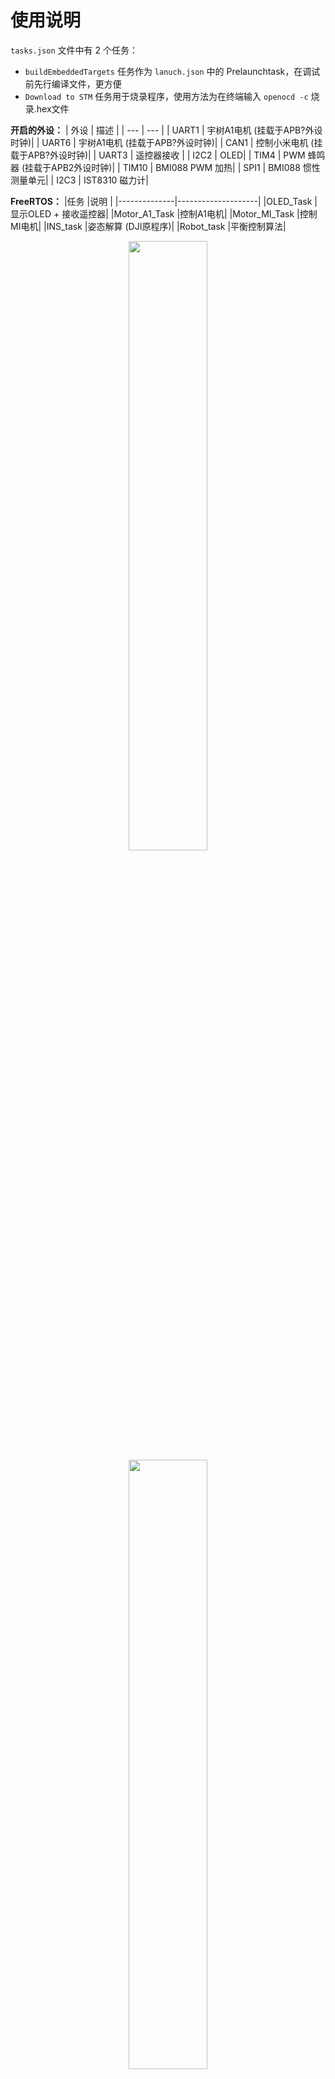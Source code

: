 # 使用说明

`tasks.json` 文件中有 2 个任务：
  - `buildEmbeddedTargets` 任务作为 `lanuch.json` 中的 Prelaunchtask，在调试前先行编译文件，更方便
  - `Download to STM` 任务用于烧录程序，使用方法为在终端输入 `openocd -c` 烧录.hex文件


**开启的外设：**
| 外设   | 描述     |
| ---    | ---     |
| UART1  | 宇树A1电机 (挂载于APB?外设时钟)|
| UART6  | 宇树A1电机 (挂载于APB?外设时钟)|
| CAN1   | 控制小米电机 (挂载于APB?外设时钟)|
| UART3  | 遥控器接收 |
| I2C2   | OLED|
| TIM4   | PWM 蜂鸣器 (挂载于APB2外设时钟)|
| TIM10  | BMI088 PWM 加热|
| SPI1   | BMI088 惯性测量单元|
| I2C3   | IST8310 磁力计|
  

**FreeRTOS：**
|任务          |说明                |
|--------------|--------------------|
|OLED_Task     |显示OLED + 接收遥控器|
|Motor_A1_Task |控制A1电机|
|Motor_MI_Task |控制MI电机|
|INS_task      |姿态解算 (DJI原程序)|
|Robot_task    |平衡控制算法|


<div align="center">
  <img src="Picture/DT7.png" width="50%" height="auto">
</div>

<div align="center">
  <img src="Picture/Config.png" width="50%" height="auto">
</div>

## 机体参数
- 关节电机上摆角度 = +20.0°
- 关节电机下摆角度 = -80.0°
- C板距离Body中心距离 (用于加速度修正)
  
      #define CENTER_IMU_W 0.11f        陀螺仪到Body质心的X方向距离?
      #define CENTER_IMU_L 0.074f       陀螺仪到Body质心的Y方向距离?
      #define CENTER_IMU_H 0.060f       陀螺仪到Body质心的高度
  
  |部件|重量 kg|长度 mm|
  |---|---|---|
  |总质量        |8.235||
  |主体          |5.215||
  |主体质心到简化关节z方向距离||-14.5mm|
  |腿总重(一侧)  |1.5  ||
  |驱动腿        |0.2  |150mm|
  |从动腿        |0.3  |270mm|
  |小米电机      |0.317||
  |轮子          |0.183|62.2mm 半径|


---

## 测试日志
- 2024.3.13
  - A1电机仅接AB就可以控制，不一定需要接GND
  
- 2024.3.18 
  - 使用示波器测试 UART1 UART6 TX GND
  - 注意: 示波器探针不要接到RX上，因为没有人给UART1发送数据，所以不会有任何示波器数据
  - 结论：
    - 可能是是转换器的问题
    - 宇树电机不需要通电也可以传递 RS485 信号，可以不开电查看电信号
    - A1_motor_speed_contrl 使用 UART1，并且确实在发送信号 

    | 设备 | 描述 |
    | --- | --- |
    | UART1 | 示波器有信号(4M 4.8M) |
    | TTL转RS485 | 示波器无信号 |
    | A1电机 | 示波器有波形 |

- 2024.3.20 
  - 示波器接在 A1 电机A+B端也可以看信号，不一定要接在A和GND
  - 测出信号，淘宝TTL转RS485中TX要接在TX上，因为这只是一个中继器，不要反接
  - 使用UART1转485听到电机起动噪声，确认**电机波特率为4.8M**
  - 发现我tmd居然没有在main.c中include "motor_A1.h"
  - 可以使用遥控驱动A1电机
  - 但是有些奇怪的异响
  - A1_Motor_Speed_Control 通过添加 HAL_Delay(1) 后可以同时控制两个电机
  - 发现问题：
    - TTL转485输出的电平明显比回传的电平低
    - 似乎电机转速与一开始的小米电机一样，是一档一档变化的
  
- 2024.3.21
  - A1_Motor_Position_Control 测试，可以使用，但是力道过猛
  - Send_data 数据类型有问题，通过对比GO1电机控制代码，应该是int16_t
  - 修改后电机成功正反转，但依然存在咔咔咔现象
  
- 2024.3.22
  - 发现电机位置模式在转动角度较大的情况下会好很多
  - 发现0号电机因为没有压紧轴承，原因为打印件过高
  - 使用电脑测试0力矩模式，没有出现咔咔咔现象
  - 使用C板测试0力矩模式，出现咔咔咔现象
  - 
  - 现推测 咔咔咔现象 为STM32通信问题
  - 仅输出一次速度控制信号，A1电机没有咔咔声，判断为信号存在问题，不是电机问题

- 2024.3.23
  - 推测电机咔咔咔为电平过低导致
  - 等待新TTL转485模块测试

    |控制端|电机模式|异响|延迟|发送信号|回传信号|
    |---|---|---|---|---|--|
    |电脑        |0力矩模式|❌|❌|有|无|
    |电脑        | 力矩模式|❌|❌|有|有|
    |电脑        | 位置模式|❌|❌|有|有|
    |电脑        | 速度模式|❌|❌|有|有|
    |C板 裸机    |0力矩模式|✔|✔|有|无|
    |C板 FreeRTOS|0力矩模式|✔|❌|有|无|

 - 2024.3.27 
   - 测试 A1_control.c 与 unitreeA1_cmd.c
   - 注意 unitreeA1_cmd.c 需要使用 uart DMA
   - A1_control.c 测试失败
   - unitreeA1_cmd.c 测试成功
   - A1 电机使用 unitreeA1_cmd.c 驱动成功，没有咔咔声
   - 
   - 当前可使用模式：位置模式+力矩模式+速度模式 (速度回传有点问题)
   - 原本速度模式用不了，osDelay调成5ms就可以了
   - 电机启动前添加osDay(1000)防止上电发疯
  
 - 2024.4.3
   - A1 Pos2需要外接编码器，本身没有
   - 现在可同时控制两腿 (速度模式)
   - 返回角度需要÷9.1减速比  
 - 2024.4.6
   - 现在可同时控制双腿 (位置模式)(默认上电时位置为0位)
 - 2024.4.7
   - A1电机下面那两个空闲接口不对外开放
   - 需要采用限位归零
  - 2024.4.11
    - 开始反向移植控制程序
    - [x] 移植 Motor_MI
    - [x] 移植 Motor_A1
    - [x] 移植 遥控器
    - Debug: USART3 Baud Rate 多打了个0 麻了
  - 2024.4.12
    - 开始移植 控制算法
    - [x] 测量机器人质量参数
    - [x] 测量机器人连杆长度
  - 2024.4.22
    - Webots 测试
  - 2024.4.23
    - MATLAB 仿真测试
  - 2024.4.24
    - CubeMX 开启 DSP 函数库解决平衡算法缺失 arm_math.h 问题
    - 出现 __SMMLA 重定义的问题？
    - 优先测试5连杆解算 ZJUI_linkNleg.h
    - 增加 INS_t INS 数据用于记录 Accel加速度 Gyro角速度 YAW PITCH ROLL三轴
    - 增加 bsp_dwt.c 但是未启用
    - 配置队友的STM32环境
  - 2024.4.25
    - 发现遥控器未上电时，左上拨杆值 = 0，这也能解释为什么之前不上电C板没有给电机发送数据
    - 完成限位归位程序
  - 2024.4.26
    - 将电机返回参数由*减速前弧度*修改为*减速后角度*
    - 五连杆结算成功
    - 研究浙江大学代码发现INS没有包含角加速度的计算
    - 启用 DWT 定时器
    - 将部分HNU姿态解算移入DJI姿态解算INS_task.c中
    - 主要添加 dgyro 角加速度计算，用于平衡算法 speed_estimation
    - 根据代码解读，我的C板XY方向与湖南大学XY方向互换了，***需要 define X0=1 Y0=0 调整方向***
    - 更新解算XY方向，效果待测试
  - 2024.4.27
    - 添加位置监控。如果超出现为范围直接关闭关节电机
  - 2024.4.29
    - 观测到平衡算法计算出的力矩在机体水平静止情况下一直在增大
    - 初步判断为 chassis.dist 数值一直增加导致
    - chassis.vel 计算有问题，平移时改变不明显，但是摇摆pitch轴变化非常剧烈
  - 2024.5.2
    - 移植 USB 虚拟串口代替 OLED UART 调试
    - 封装 USB_printf 函数直接打印数据
    - 使用 VOFA+查看数据发现 Code_HNU_RM 代码中里程计基本正常
    - 其里程计并非陀螺仪测量，而是轮电机角速度与腿的参数计算得出
  - 2024.5.3
    - 尝试在 Code_HNU_INS 中添加 A1 控制代码失败
    - 该Bug为FreeRTOS无法进入 A1 的线程
    - 或者直接所有线程都进入不了
  - 2024.5.4
    - 测试 角速度出输出 PID 失败
    - 测试 角加速度度输出 PID 成功
    - 使用 PID 成功让小车站立
  - 2024.5.6
    - 搭建 MATLAB G(S) 测试PID
  - 2024.5.10
    - 想出速度环死区消除 正反馈+负反馈 缺陷
  - 2024.5.11
    - 成功搭建板凳模型 直立环 + 速度环 + 转向环
    - 现在机器可以倒地自起
    - 优化代码结构,使用Wheel_Control Joint_Control减少正负号对调参的影响

## 任务列表
- [ ] PC模式
- [ ] 平衡算法
- [x] 零位算法
- [ ] 小脚轮结构设计
- [x] 轮电机差速控制算法
- [ ] CAN 开启自检

## Fusion 重量设定
- [x] 电机 A1
- [x] 电机 MI
- [x] 电池
- [x] 大腿
- [x] 小腿
- [ ] 轮子 

## 结尾致谢
- 感谢 night8858 开源的 A1 电机控制代码
- 感谢 是小企鹅呀 开源的 小米微电机控制代码
- 感谢 东莞理工大学 分享的电控文档
- 感谢 湖南大学 跃鹿战队 开源的 Webots 轮腿机器人仿真
- 感谢 上海交通大学 开源的平衡步兵机械结构
- 感谢 哈尔滨工程技术大学 开源的平衡步兵控制理论文档